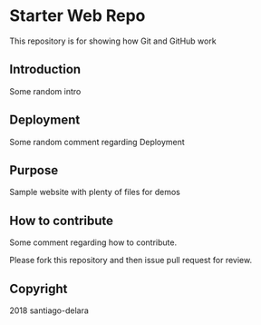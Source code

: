 # Starter Web Repo

This repository is for showing how Git and GitHub work

## Introduction

Some random intro

## Deployment

Some random comment regarding Deployment

## Purpose

Sample website with plenty of files for demos

## How to contribute

Some comment regarding how to contribute.

Please fork this repository and then issue pull request for review.

## Copyright

2018 santiago-delara